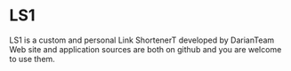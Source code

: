 # LS1
LS1 is a custom and personal Link ShortenerT developed by DarianTeam
Web site and application sources are both on github and you are welcome to use them.
